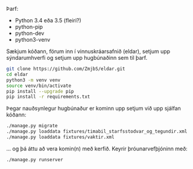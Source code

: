 Þarf:
* Python 3.4 eða 3.5 (fleiri?)
* python-pip
* python-dev
* python3-venv

Sækjum kóðann, förum inn í vinnuskráarsafnið (eldar), setjum upp sýndarumhverfi og setjum upp hugbúnaðinn sem til þarf.
```bash
git clone https://github.com/ZmjbS/eldar.git
cd eldar
python3 -m venv venv
source venv/bin/activate
pip install --upgrade pip
pip install -r requirements.txt
```
Þegar nauðsynlegur hugbúnaður er kominn upp setjum við upp sjálfan kóðann:
```bash
./manage.py migrate
./manage.py loaddata fixtures/timabil_starfsstodvar_og_tegundir.xml
./manage.py loaddata fixtures/vaktir.xml
```
... og þá áttu að vera komin(n) með kerfið. Keyrir þróunarvefþjóninn með:
```bash
./manage.py runserver
```
